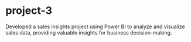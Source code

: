 # project-3
Developed a sales insights project using Power BI to analyze and visualize sales data, providing valuable insights for business decision-making.
